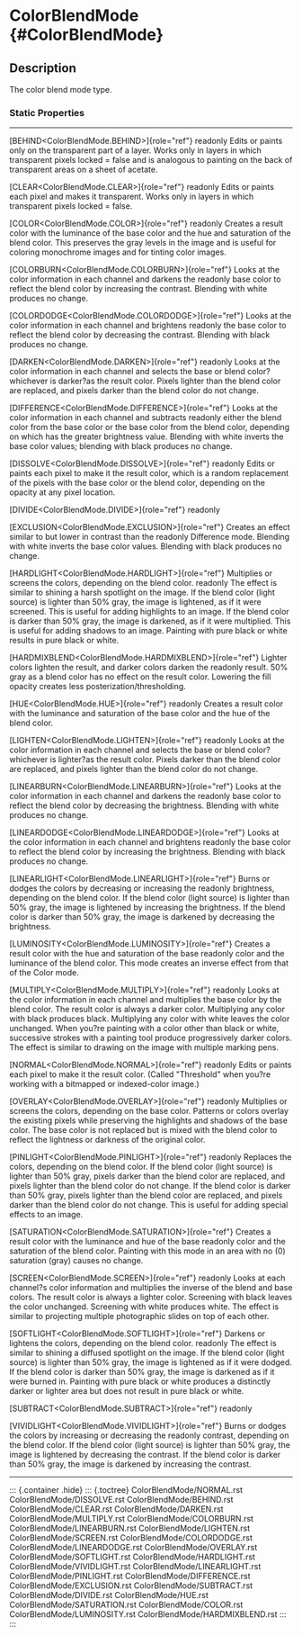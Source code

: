 ColorBlendMode {#ColorBlendMode}
==============

Description
-----------

The color blend mode type.

### Static Properties

  ----------------------------------------------------------- ---------------------------------------------------------------
  [BEHIND\<ColorBlendMode.BEHIND\>]{role="ref"} readonly      Edits or paints only on the transparent part of a layer. Works
                                                              only in layers in which transparent pixels locked = false and
                                                              is analogous to painting on the back of transparent areas on a
                                                              sheet of acetate.

  [CLEAR\<ColorBlendMode.CLEAR\>]{role="ref"} readonly        Edits or paints each pixel and makes it transparent. Works only
                                                              in layers in which transparent pixels locked = false.

  [COLOR\<ColorBlendMode.COLOR\>]{role="ref"} readonly        Creates a result color with the luminance of the base color and
                                                              the hue and saturation of the blend color. This preserves the
                                                              gray levels in the image and is useful for coloring monochrome
                                                              images and for tinting color images.

  [COLORBURN\<ColorBlendMode.COLORBURN\>]{role="ref"}         Looks at the color information in each channel and darkens the
  readonly                                                    base color to reflect the blend color by increasing the
                                                              contrast. Blending with white produces no change.

  [COLORDODGE\<ColorBlendMode.COLORDODGE\>]{role="ref"}       Looks at the color information in each channel and brightens
  readonly                                                    the base color to reflect the blend color by decreasing the
                                                              contrast. Blending with black produces no change.

  [DARKEN\<ColorBlendMode.DARKEN\>]{role="ref"} readonly      Looks at the color information in each channel and selects the
                                                              base or blend color?whichever is darker?as the result color.
                                                              Pixels lighter than the blend color are replaced, and pixels
                                                              darker than the blend color do not change.

  [DIFFERENCE\<ColorBlendMode.DIFFERENCE\>]{role="ref"}       Looks at the color information in each channel and subtracts
  readonly                                                    either the blend color from the base color or the base color
                                                              from the blend color, depending on which has the greater
                                                              brightness value. Blending with white inverts the base color
                                                              values; blending with black produces no change.

  [DISSOLVE\<ColorBlendMode.DISSOLVE\>]{role="ref"} readonly  Edits or paints each pixel to make it the result color, which
                                                              is a random replacement of the pixels with the base color or
                                                              the blend color, depending on the opacity at any pixel
                                                              location.

  [DIVIDE\<ColorBlendMode.DIVIDE\>]{role="ref"} readonly      

  [EXCLUSION\<ColorBlendMode.EXCLUSION\>]{role="ref"}         Creates an effect similar to but lower in contrast than the
  readonly                                                    Difference mode. Blending with white inverts the base color
                                                              values. Blending with black produces no change.

  [HARDLIGHT\<ColorBlendMode.HARDLIGHT\>]{role="ref"}         Multiplies or screens the colors, depending on the blend color.
  readonly                                                    The effect is similar to shining a harsh spotlight on the
                                                              image. If the blend color (light source) is lighter than 50%
                                                              gray, the image is lightened, as if it were screened. This is
                                                              useful for adding highlights to an image. If the blend color is
                                                              darker than 50% gray, the image is darkened, as if it were
                                                              multiplied. This is useful for adding shadows to an image.
                                                              Painting with pure black or white results in pure black or
                                                              white.

  [HARDMIXBLEND\<ColorBlendMode.HARDMIXBLEND\>]{role="ref"}   Lighter colors lighten the result, and darker colors darken the
  readonly                                                    result. 50% gray as a blend color has no effect on the result
                                                              color. Lowering the fill opacity creates less
                                                              posterization/thresholding.

  [HUE\<ColorBlendMode.HUE\>]{role="ref"} readonly            Creates a result color with the luminance and saturation of the
                                                              base color and the hue of the blend color.

  [LIGHTEN\<ColorBlendMode.LIGHTEN\>]{role="ref"} readonly    Looks at the color information in each channel and selects the
                                                              base or blend color?whichever is lighter?as the result color.
                                                              Pixels darker than the blend color are replaced, and pixels
                                                              lighter than the blend color do not change.

  [LINEARBURN\<ColorBlendMode.LINEARBURN\>]{role="ref"}       Looks at the color information in each channel and darkens the
  readonly                                                    base color to reflect the blend color by decreasing the
                                                              brightness. Blending with white produces no change.

  [LINEARDODGE\<ColorBlendMode.LINEARDODGE\>]{role="ref"}     Looks at the color information in each channel and brightens
  readonly                                                    the base color to reflect the blend color by increasing the
                                                              brightness. Blending with black produces no change.

  [LINEARLIGHT\<ColorBlendMode.LINEARLIGHT\>]{role="ref"}     Burns or dodges the colors by decreasing or increasing the
  readonly                                                    brightness, depending on the blend color. If the blend color
                                                              (light source) is lighter than 50% gray, the image is lightened
                                                              by increasing the brightness. If the blend color is darker than
                                                              50% gray, the image is darkened by decreasing the brightness.

  [LUMINOSITY\<ColorBlendMode.LUMINOSITY\>]{role="ref"}       Creates a result color with the hue and saturation of the base
  readonly                                                    color and the luminance of the blend color. This mode creates
                                                              an inverse effect from that of the Color mode.

  [MULTIPLY\<ColorBlendMode.MULTIPLY\>]{role="ref"} readonly  Looks at the color information in each channel and multiplies
                                                              the base color by the blend color. The result color is always a
                                                              darker color. Multiplying any color with black produces black.
                                                              Multiplying any color with white leaves the color unchanged.
                                                              When you?re painting with a color other than black or white,
                                                              successive strokes with a painting tool produce progressively
                                                              darker colors. The effect is similar to drawing on the image
                                                              with multiple marking pens.

  [NORMAL\<ColorBlendMode.NORMAL\>]{role="ref"} readonly      Edits or paints each pixel to make it the result color. (Called
                                                              \"Threshold\" when you?re working with a bitmapped or
                                                              indexed-color image.)

  [OVERLAY\<ColorBlendMode.OVERLAY\>]{role="ref"} readonly    Multiplies or screens the colors, depending on the base color.
                                                              Patterns or colors overlay the existing pixels while preserving
                                                              the highlights and shadows of the base color. The base color is
                                                              not replaced but is mixed with the blend color to reflect the
                                                              lightness or darkness of the original color.

  [PINLIGHT\<ColorBlendMode.PINLIGHT\>]{role="ref"} readonly  Replaces the colors, depending on the blend color. If the blend
                                                              color (light source) is lighter than 50% gray, pixels darker
                                                              than the blend color are replaced, and pixels lighter than the
                                                              blend color do not change. If the blend color is darker than
                                                              50% gray, pixels lighter than the blend color are replaced, and
                                                              pixels darker than the blend color do not change. This is
                                                              useful for adding special effects to an image.

  [SATURATION\<ColorBlendMode.SATURATION\>]{role="ref"}       Creates a result color with the luminance and hue of the base
  readonly                                                    color and the saturation of the blend color. Painting with this
                                                              mode in an area with no (0) saturation (gray) causes no change.

  [SCREEN\<ColorBlendMode.SCREEN\>]{role="ref"} readonly      Looks at each channel?s color information and multiplies the
                                                              inverse of the blend and base colors. The result color is
                                                              always a lighter color. Screening with black leaves the color
                                                              unchanged. Screening with white produces white. The effect is
                                                              similar to projecting multiple photographic slides on top of
                                                              each other.

  [SOFTLIGHT\<ColorBlendMode.SOFTLIGHT\>]{role="ref"}         Darkens or lightens the colors, depending on the blend color.
  readonly                                                    The effect is similar to shining a diffused spotlight on the
                                                              image. If the blend color (light source) is lighter than 50%
                                                              gray, the image is lightened as if it were dodged. If the blend
                                                              color is darker than 50% gray, the image is darkened as if it
                                                              were burned in. Painting with pure black or white produces a
                                                              distinctly darker or lighter area but does not result in pure
                                                              black or white.

  [SUBTRACT\<ColorBlendMode.SUBTRACT\>]{role="ref"} readonly  

  [VIVIDLIGHT\<ColorBlendMode.VIVIDLIGHT\>]{role="ref"}       Burns or dodges the colors by increasing or decreasing the
  readonly                                                    contrast, depending on the blend color. If the blend color
                                                              (light source) is lighter than 50% gray, the image is lightened
                                                              by decreasing the contrast. If the blend color is darker than
                                                              50% gray, the image is darkened by increasing the contrast.
  ----------------------------------------------------------- ---------------------------------------------------------------

::: {.container .hide}
::: {.toctree}
ColorBlendMode/NORMAL.rst ColorBlendMode/DISSOLVE.rst
ColorBlendMode/BEHIND.rst ColorBlendMode/CLEAR.rst
ColorBlendMode/DARKEN.rst ColorBlendMode/MULTIPLY.rst
ColorBlendMode/COLORBURN.rst ColorBlendMode/LINEARBURN.rst
ColorBlendMode/LIGHTEN.rst ColorBlendMode/SCREEN.rst
ColorBlendMode/COLORDODGE.rst ColorBlendMode/LINEARDODGE.rst
ColorBlendMode/OVERLAY.rst ColorBlendMode/SOFTLIGHT.rst
ColorBlendMode/HARDLIGHT.rst ColorBlendMode/VIVIDLIGHT.rst
ColorBlendMode/LINEARLIGHT.rst ColorBlendMode/PINLIGHT.rst
ColorBlendMode/DIFFERENCE.rst ColorBlendMode/EXCLUSION.rst
ColorBlendMode/SUBTRACT.rst ColorBlendMode/DIVIDE.rst
ColorBlendMode/HUE.rst ColorBlendMode/SATURATION.rst
ColorBlendMode/COLOR.rst ColorBlendMode/LUMINOSITY.rst
ColorBlendMode/HARDMIXBLEND.rst
:::
:::
